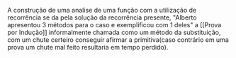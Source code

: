 A construção de uma analise de uma função com a utilização de recorrência se da pela solução da recorrência presente, "Alberto apresentou 3 métodos para o caso e exemplificou com 1 deles" a [[Prova por Indução]] informalmente chamada como um método da substituição, com um chute certeiro conseguir afirmar a primitiva(caso contrário em uma prova um chute mal feito resultaria em tempo perdido). 

